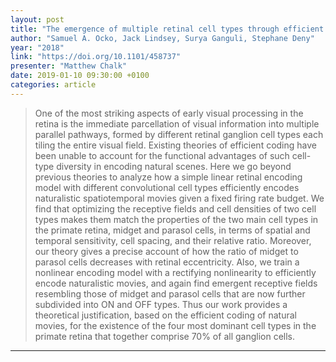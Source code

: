```yaml
---
layout: post
title: "The emergence of multiple retinal cell types through efficient coding of natural movies"
author: "Samuel A. Ocko, Jack Lindsey, Surya Ganguli, Stephane Deny"
year: "2018"
link: "https://doi.org/10.1101/458737"
presenter: "Matthew Chalk"
date: 2019-01-10 09:30:00 +0100
categories: article
---
```


> One of the most striking aspects of early visual processing in the retina is the immediate parcellation of visual information into multiple parallel pathways, formed by different retinal ganglion cell types each tiling the entire visual field. Existing theories of efficient coding have been unable to account for the functional advantages of such cell-type diversity in encoding natural scenes. Here we go beyond previous theories to analyze how a simple linear retinal encoding model with different convolutional cell types efficiently encodes naturalistic spatiotemporal movies given a fixed firing rate budget. We find that optimizing the receptive fields and cell densities of two cell types makes them match the properties of the two main cell types in the primate retina, midget and parasol cells, in terms of spatial and temporal sensitivity, cell spacing, and their relative ratio. Moreover, our theory gives a precise account of how the ratio of midget to parasol cells decreases with retinal eccentricity. Also, we train a nonlinear encoding model with a rectifying nonlinearity to efficiently encode naturalistic movies, and again find emergent receptive fields resembling those of midget and parasol cells that are now further subdivided into ON and OFF types. Thus our work provides a theoretical justification, based on the efficient coding of natural movies, for the existence of the four most dominant cell types in the primate retina that together comprise 70% of all ganglion cells.
---
